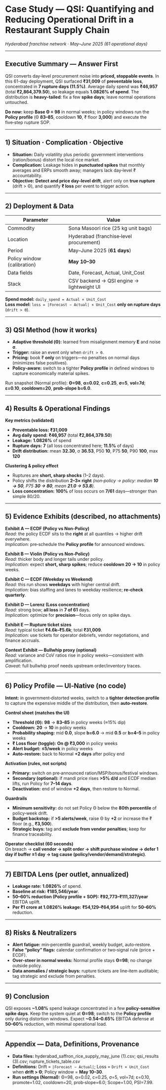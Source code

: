 # Case Study — QSI: Quantifying and Reducing Operational Drift in a Restaurant Supply Chain
*Hyderabad franchise network · May–June 2025 (61 operational days)*

---

## Executive Summary — Answer First
QSI converts day‑level procurement noise into **priced, stoppable events**. In this 61-day deployment, QSI surfaced **₹31,009** of **preventable loss**, concentrated in **7 rupture days (11.5%)**. Average daily spend was **₹46,957** (total **₹2,864,379.50**), so leakage equals **1.0826% of spend**. The distribution is **heavy‑tailed**: fix a few **spike days**; leave normal operations untouched.

**Do now:** keep **Base Θ = 98** in normal weeks; in policy windows run the **Policy profile** (Θ **83–85**, cooldown **10**, ₹ floor **3,000**) and execute the five‑step rupture SOP.

---

## 1) Situation · Complication · Objective
- **Situation:** Daily volatility plus periodic government interventions (ration/bonus) distort the local rice market.  
- **Complication:** Leakage hides in **punctuated spikes** that monthly averages and ERPs smooth away; managers lack day‑level ₹ accountability.  
- **Objective:** **Detect and price day‑level drift**, alert only on **true rupture** (drift > Θ), and quantify **₹ loss** per event to trigger action.

---

## 2) Deployment & Data
| Parameter | Value |
|---|---|
| Commodity | Sona Masoori rice (25 kg unit bags) |
| Location | Hyderabad (franchise‑level procurement) |
| Period | May–June 2025 (**61 days**) |
| Policy window (calibration) | **May 10–30** |
| Data fields | Date, Forecast, Actual, Unit_Cost |
| Stack | CSV backend → QSI engine → lightweight UI |

**Spend model:** `daily_spend = Actual × Unit_Cost`  
**Loss model:** `loss = |Forecast − Actual| × Unit_Cost` **only on rupture days** (`drift > Θ`).

---

## 3) QSI Method (how it works)
- **Adaptive threshold (Θ):** learned from misalignment memory **E** and noise **σ**.  
- **Trigger:** raise an event only when `drift > Θ`.  
- **Pricing:** book ₹ **only** on triggers—no penalties on normal days (minimizes false positives).  
- **Policy‑aware:** switch to a tighter **Policy profile** in defined windows to capture economically material spikes.

Run snapshot (Normal profile): **Θ=98**, **α=0.02**, **c=0.25**, **σ=5**, **vol=7d**; **ε=0.10**, **cooldown=20**, **prob‑slope b=6.0**.

---

## 4) Results & Operational Findings
**Key metrics (validated)**  
- **Preventable loss:** **₹31,009**  
- **Avg daily spend:** **₹46,957** (total **₹2,864,379.50**)  
- **Leakage:** **1.0826%** of spend  
- **Rupture days:** **7** (all loss concentrated here; **11.5%** of days)  
- **Drift distribution:** mean **32.30**, σ **36.53**, P50 **10**, P75 **50**, P90 **100**, max **120**  

**Clustering & policy effect**  
- Ruptures are **short, sharp shocks** (1–2 days).  
- Policy shifts the distribution **2–3× right** *(non‑policy → policy: median **10 → 50**, P75 **30 → 80**, mean **21.0 → 53.8**).*  
- **Loss concentration:** **100%** of loss occurs on **7/61** days—stronger than simple 80/20.

---

## 5) Evidence Exhibits (described, no attachments)
**Exhibit A — ECDF (Policy vs Non‑Policy)**  
*Read:* the policy ECDF sits to the **right** at all quantiles → higher drift everywhere.  
*Implication:* pre‑schedule the **Policy profile** for announced windows.

**Exhibit B — Violin (Policy vs Non‑Policy)**  
*Read:* thicker body and longer tails under policy.  
*Implication:* expect **short, sharp spikes**; reduce **cooldown 20 → 10** in policy weeks.

**Exhibit C — ECDF (Weekday vs Weekend)**  
*Read:* this run shows **weekdays** with higher central drift.  
*Implication:* bias staffing and lanes to weekday resilience; **re‑check quarterly**.

**Exhibit D — Lorenz (Loss concentration)**  
*Read:* strong bow; **all loss** in **7 of 61** days.  
*Implication:* optimize for **precision**—focus only on spike days.

**Exhibit E — Rupture ticket sizes**  
*Read:* typical ticket **₹4.6k–₹5.6k**; total **₹31,009**.  
*Implication:* use tickets for operator debriefs, vendor negotiations, and finance accruals.

**Context Exhibit — Bullwhip proxy (optional)**  
*Read:* variance and CoV ratios rise in policy weeks—consistent with amplification.  
*Caveat:* full bullwhip proof needs upstream order/inventory traces.

---

## 6) Policy Profile — UI‑Native (no code)
**Intent:** in government‑distorted weeks, switch to a **tighter detection profile** to capture the expensive middle of the distribution, then **auto‑restore**.

**Control sheet (matches the UI)**  
- **Threshold (Θ):** **98** → **83–85** in policy weeks (≈15% dip)  
- **Cooldown:** **20** → **10** in policy weeks  
- **Probability shaping:** mid **0.0**, slope **b=6.0** → mid **0.5** or **b=4–5** in policy weeks  
- **₹ Loss floor (toggle):** **On @ ₹3,000** in policy weeks  
- **Alert budget:** **≤5/week** in policy weeks  
- **Auto‑restore:** back to Normal **+2 days** after policy end

**Activation (rules, not scripts)**  
- **Primary:** switch on pre‑announced ration/MSP/bonus/festival windows.  
- **Secondary (optional):** if mandi price rises **>5% d/d** and ECDF median lifts, run Policy for **7–14 days**.  
- **Deactivation:** end of window **+2 days**, then restore to Normal.

**Guardrails**  
- **Minimum sensitivity:** do not set Policy Θ below the **80th percentile** of policy‑week drift.  
- **Budget backstop:** if **>5 alerts/week**, raise Θ by **+2** or increase the ₹ floor (e.g., **₹3,500**).  
- **Strategic buys:** tag and **exclude from vendor penalties**; keep for finance traceability.

**Operator checklist (60 seconds)**  
On breach → **call vendor → split order → shift purchase window → defer 1 day if buffer ≥1 day → tag cause (policy/vendor/demand/strategic)**.

---

## 7) EBITDA Lens (per outlet, annualized)
- **Leakage rate:** **1.0826%** of spend.  
- **Baseline at risk:** **₹185,546/year**.  
- **50–60% reduction (Policy profile + SOP):** **₹92,773–₹111,327/year** EBITDA uplift.  
- **Per ₹1 crore at 1.0826% leakage:** **₹54,129–₹64,954** uplift for **50–60%** reduction.

---

## 8) Risks & Neutralizers
- **Alert fatigue:** min‑percentile guardrail, weekly budget, auto‑restore.  
- **False “policy” flags:** calendar confirmation or two‑signal rule (price + ECDF).  
- **Over‑steer in normal weeks:** Normal profile stays **Θ=98**; no change outside policy.  
- **Data anomalies / strategic buys:** rupture tickets are line‑item auditable; tag strategic and exclude from penalties.

---

## 9) Conclusion
QSI exposes **~1.08%** spend leakage concentrated in a few **policy‑sensitive spike days**. Keep the system quiet at **Θ=98**; switch to the **Policy profile** only during distortion windows. Expect **~0.54–0.65%** EBITDA defense at **50–60%** reduction, with minimal operational load.

---

## Appendix — Data, Definitions, Provenance
- **Data files:** hyderabad_saffron_rice_supply_may_june (1).csv; qsi_results (3).csv; rupture_tickets_table.csv  
- **Definitions:** Drift = `|Forecast − Actual|`; Loss = `Drift × Unit_Cost` when **drift > Θ**; Policy window = **May 10–30**.  
- **Run settings (Normal):** Θ=98, α=0.02, c=0.25, σ=5, vol=7d; ε=0.10, promote=1.02, cooldown=20, prob‑slope=6.0; Scope=1.00, PSI=7.99.
